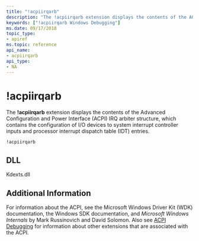 ```yaml
---
title: "!acpiirqarb"
description: "The !acpiirqarb extension displays the contents of the ACPI IRQ arbiter structure, which contains the configuration of I/O devices to system interrupt controller inputs and processor IDT entries."
keywords: ["!acpiirqarb Windows Debugging"]
ms.date: 09/17/2018
topic_type:
- apiref
ms.topic: reference
api_name:
- acpiirqarb
api_type:
- NA
---
```


# !acpiirqarb

The **!acpiirqarb** extension displays the contents of the Advanced Configuration and Power Interface (ACPI) IRQ arbiter structure, which contains the configuration of I/O devices to system interrupt controller inputs and processor interrupt dispatch table (IDT) entries.

```dbgcmd
!acpiirqarb
```

## DLL

Kdexts.dll

## Additional Information

For information about the ACPI, see the Microsoft Windows Driver Kit (WDK) documentation, the Windows SDK documentation, and *Microsoft Windows Internals* by Mark Russinovich and David Solomon. Also see [ACPI Debugging](../debugger/acpi-debugging.md) for information about other extensions that are associated with the ACPI.
